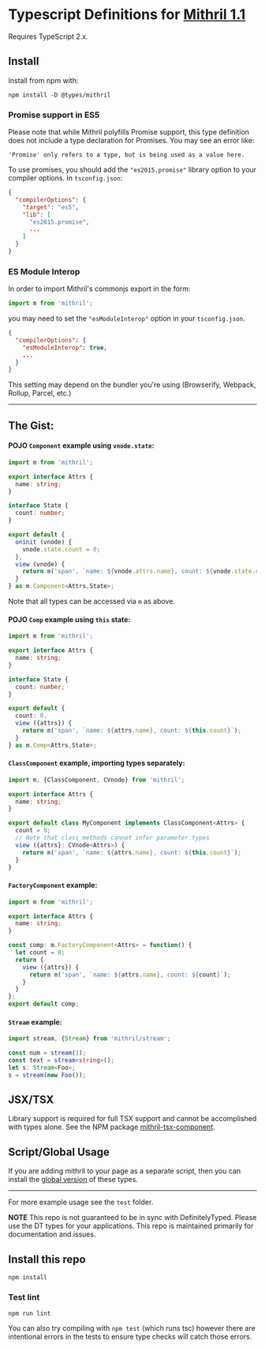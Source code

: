 # Typescript Definitions for [Mithril 1.1](https://github.com/lhorie/mithril.js)

Requires TypeScript 2.x.

## Install

Install from npm with:

    npm install -D @types/mithril

### Promise support in ES5

Please note that while Mithril polyfills Promise support, this type definition does not include a type declaration for Promises. You may see an error like:

```
'Promise' only refers to a type, but is being used as a value here.
```

To use promises, you should add the `"es2015.promise"` library option to your compiler options. In `tsconfig.json`:

```JSON
{
  "compilerOptions": {
    "target": "es5",
    "lib": [
      "es2015.promise",
      ...
    ]
  }
}
```

### ES Module Interop

In order to import Mithril's commonjs export in the form:

```typescript
import m from 'mithril';
```

you may need to set the `"esModuleInterop"` option in your `tsconfig.json`.

```JSON
{
  "compilerOptions": {
    "esModuleInterop": true,
    ...
  }
}
```

This setting may depend on the bundler you're using (Browserify, Webpack, Rollup, Parcel, etc.)

---

## The Gist:

#### POJO `Component` example using `vnode.state`:

```typescript
import m from 'mithril';

export interface Attrs {
  name: string;
}

interface State {
  count: number;
}

export default {
  oninit (vnode) {
    vnode.state.count = 0;
  },
  view (vnode) {
    return m('span', `name: ${vnode.attrs.name}, count: ${vnode.state.count}`);
  }
} as m.Component<Attrs,State>;
```

Note that all types can be accessed via `m` as above.

#### POJO `Comp` example using `this` state:

```typescript
import m from 'mithril';

export interface Attrs {
  name: string;
}

interface State {
  count: number;
}

export default {
  count: 0,
  view ({attrs}) {
    return m('span', `name: ${attrs.name}, count: ${this.count}`);
  }
} as m.Comp<Attrs,State>;
```

#### `ClassComponent` example, importing types separately:

```typescript
import m, {ClassComponent, CVnode} from 'mithril';

export interface Attrs {
  name: string;
}

export default class MyComponent implements ClassComponent<Attrs> {
  count = 0;
  // Note that class methods cannot infer parameter types
  view ({attrs}: CVnode<Attrs>) {
    return m('span', `name: ${attrs.name}, count: ${this.count}`);
  }
}
```

#### `FactoryComponent` example:

```typescript
import m from 'mithril';

export interface Attrs {
  name: string;
}

const comp: m.FactoryComponent<Attrs> = function() {
  let count = 0;
  return {
    view ({attrs}) {
      return m('span', `name: ${attrs.name}, count: ${count}`);
    }
  }
};
export default comp;
```

#### `Stream` example:

```typescript
import stream, {Stream} from 'mithril/stream';

const num = stream(1);
const text = stream<string>();
let s: Stream<Foo>;
s = stream(new Foo());
```

## JSX/TSX

Library support is required for full TSX support and cannot be accomplished with types alone. See the NPM package [mithril-tsx-component](https://www.npmjs.com/package/mithril-tsx-component).

## Script/Global Usage

If you are adding mithril to your page as a separate script, then you can install the [global version](https://github.com/spacejack/mithril-global.d.ts) of these types.

---

For more example usage see the `test` folder.

**NOTE** This repo is not guaranteed to be in sync with DefinitelyTyped. Please use the DT types for your applications. This repo is maintained primarily for documentation and issues.

## Install this repo

    npm install

### Test lint

    npm run lint

You can also try compiling with `npm test` (which runs tsc) however there are intentional errors in the tests to ensure type checks will catch those errors.
